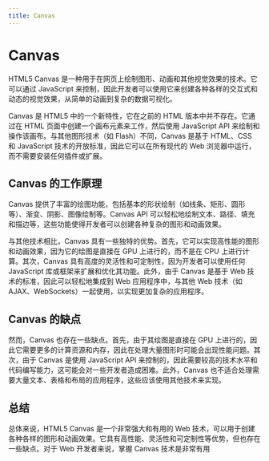 ```yaml
---
title: Canvas
---
```


# Canvas
HTML5 Canvas 是一种用于在网页上绘制图形、动画和其他视觉效果的技术。它可以通过 JavaScript 来控制，因此开发者可以使用它来创建各种各样的交互式和动态的视觉效果，从简单的动画到复杂的数据可视化。

Canvas 是 HTML5 中的一个新特性，它在之前的 HTML 版本中并不存在。它通过在 HTML 页面中创建一个画布元素来工作，然后使用 JavaScript API 来绘制和操作该画布。与其他图形技术（如 Flash）不同，Canvas 是基于 HTML、CSS 和 JavaScript 技术的开放标准，因此它可以在所有现代的 Web 浏览器中运行，而不需要安装任何插件或扩展。

## Canvas 的工作原理
Canvas 提供了丰富的绘图功能，包括基本的形状绘制（如线条、矩形、圆形等）、渐变、阴影、图像绘制等。Canvas API 可以轻松地绘制文本、路径、填充和描边等，这些功能使得开发者可以创建各种复杂的图形和动画效果。

与其他技术相比，Canvas 具有一些独特的优势。首先，它可以实现高性能的图形和动画效果，因为它的绘图是直接在 GPU 上进行的，而不是在 CPU 上进行计算。其次，Canvas 具有高度的灵活性和可定制性，因为开发者可以使用任何 JavaScript 库或框架来扩展和优化其功能。此外，由于 Canvas 是基于 Web 技术的标准，因此可以轻松地集成到 Web 应用程序中，与其他 Web 技术（如 AJAX、WebSockets）一起使用，以实现更加复杂的应用程序。

## Canvas 的缺点
然而，Canvas 也存在一些缺点。首先，由于其绘图是直接在 GPU 上进行的，因此它需要更多的计算资源和内存，因此在处理大量图形时可能会出现性能问题。其次，由于 Canvas 是使用 JavaScript API 来控制的，因此需要较高的技术水平和代码编写能力，这可能会对一些开发者造成困难。此外，Canvas 也不适合处理需要大量文本、表格和布局的应用程序，这些应该使用其他技术来实现。

## 总结
总体来说，HTML5 Canvas 是一个非常强大和有用的 Web 技术，可以用于创建各种各样的图形和动画效果。它具有高性能、灵活性和可定制性等优势，但也存在一些缺点。对于 Web 开发者来说，掌握 Canvas 技术是非常有用